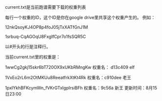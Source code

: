 
current.txt是当前跑谱需要下载的权重列表

每行一个权重的ID，这个ID是你在google drive里共享这个权重产生的。
例如：

12nkQsoyKJ4OP8p4foJ05jTxXATfGnJ1M

1srbuq-CqAGOqU8FxgIfCpr7o1fsSQR5C

以#开头的行是注释行。

当前current.txt里的权重是：


1wwCg2gkj15skr6bT720OX9xUKbRMngKw      权重名： d13c409  elf

1VxEo2rL6m2OtMKUu8ReeatfrkXtKt4Rk      权重名：c910dee  老王

1pxIYkhBFKcymWn_fVKrGTxIgpIrsiBFh      权重名：9c56a 新王
更新时间：8月15日23:00
